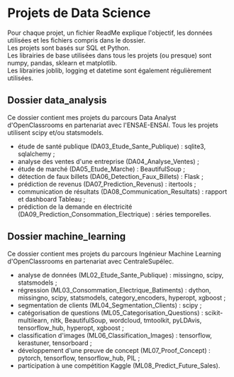 # Projets de Data Science
  
Pour chaque projet, un fichier ReadMe explique l'objectif, les données utilisées et les fichiers compris dans le dossier.  
Les projets sont basés sur SQL et Python.  
Les librairies de base utilisées dans tous les projets (ou presque) sont numpy, pandas, sklearn et matplotlib.  
Les librairies joblib, logging et datetime sont également régulièrement utilisées.  
  
  
## Dossier data_analysis
Ce dossier contient mes projets du parcours Data Analyst d'OpenClassrooms en partenariat avec l'ENSAE-ENSAI. Tous les projets utilisent scipy et/ou statsmodels.  
- étude de santé publique (DA03_Etude_Sante_Publique) : sqlite3, sqlalchemy ;
- analyse des ventes d'une entreprise (DA04_Analyse_Ventes) ;
- étude de marché (DA05_Etude_Marche) : BeautifulSoup ;
- détection de faux billets (DA06_Detection_Faux_Billets) : Flask ;
- prédiction de revenus (DA07_Prediction_Revenus) : itertools ;
- communication de résultats (DA08_Communication_Resultats) : rapport et dashboard Tableau ;
- prédiction de la demande en électricité (DA09_Prediction_Consommation_Electrique) : séries temporelles.  
  
## Dossier machine_learning
Ce dossier contient mes projets du parcours Ingénieur Machine Learning d'OpenClassrooms en partenariat avec CentraleSupélec.  
- analyse de données (ML02_Etude_Sante_Publique) : missingno, scipy, statsmodels ;
- régression (ML03_Consommation_Electrique_Batiments) : dython, missingno, scipy, statsmodels, category_encoders, hyperopt, xgboost ;
- segmentation de clients (ML04_Segmentation_Clients) : scipy ;
- catégorisation de questions (ML05_Categorisation_Questions) : scikit-multilearn, nltk, BeautifulSoup, wordcloud, tmtoolkit, pyLDAvis, tensorflow_hub, hyperopt, xgboost ;
- classification d'images (ML06_Classification_Images) : tensorflow, kerastuner, tensorboard ;
- développement d'une preuve de concept (ML07_Proof_Concept) : pytorch, tensorflow, tensorflow_hub, PIL ;
- participation à une compétition Kaggle (ML08_Predict_Future_Sales).  
  
